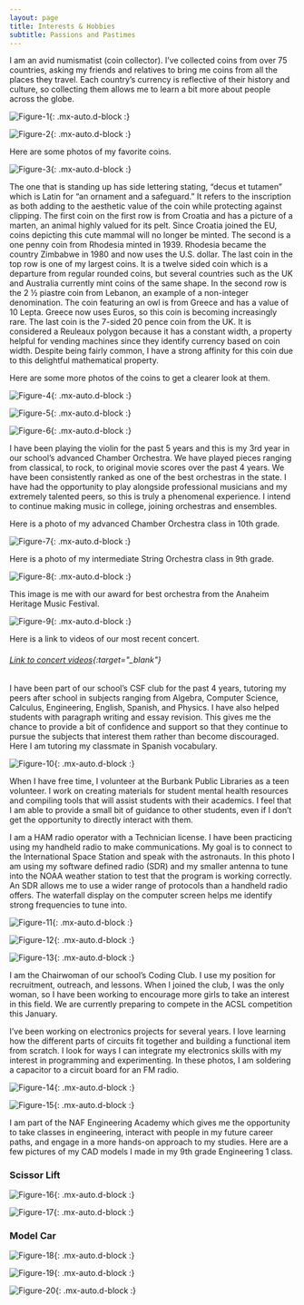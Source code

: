 ```yaml
---
layout: page
title: Interests & Hobbies
subtitle: Passions and Pastimes
---
```


I am an avid numismatist (coin collector). I’ve collected coins from over 75 countries, asking my friends and relatives to bring me coins from all the places they travel. Each country’s currency is reflective of their history and culture, so collecting them allows me to learn a bit more about people across the globe. 

![Figure-1](/assets/img/interests/fig-1.jpg){: .mx-auto.d-block :}

![Figure-2](/assets/img/interests/fig-2.jpg){: .mx-auto.d-block :}

Here are some photos of my favorite coins. 

![Figure-3](/assets/img/interests/fig-3.jpg){: .mx-auto.d-block :}

The one that is standing up has side lettering stating, “decus et tutamen” which is Latin for “an ornament and a safeguard.” It refers to the inscription as both adding to the aesthetic value of the coin while protecting against clipping. The first coin on the first row is from Croatia and has a picture of a marten, an animal highly valued for its pelt. Since Croatia joined the EU, coins depicting this cute mammal will no longer be minted. The second is a one penny coin from Rhodesia minted in 1939. Rhodesia became the country Zimbabwe in 1980 and now uses the U.S. dollar. The last coin in the top row is one of my largest coins. It is a twelve sided coin which is a departure from regular rounded coins, but several countries such as the UK and Australia currently mint coins of the same shape. In the second row is the 2 ½ piastre coin from Lebanon, an example of a non-integer denomination. The coin featuring an owl is from Greece and has a value of 10 Lepta. Greece now uses Euros, so this coin is becoming increasingly rare. The last coin is the 7-sided 20 pence coin from the UK. It is considered a Reuleaux polygon because it has a constant width, a property helpful for vending machines since they identify currency based on coin width. Despite being fairly common, I have a strong affinity for this coin due to this delightful mathematical property. 

Here are some more photos of the coins to get a clearer look at them. 

![Figure-4](/assets/img/interests/fig-4.jpg){: .mx-auto.d-block :}

![Figure-5](/assets/img/interests/fig-5.jpg){: .mx-auto.d-block :}

![Figure-6](/assets/img/interests/fig-6.jpg){: .mx-auto.d-block :}

I have been playing the violin for the past 5 years and this is my 3rd year in our school’s advanced Chamber Orchestra. We have played pieces ranging from classical, to rock, to original movie scores over the past 4 years. We have been consistently ranked as one of the best orchestras in the state. I have had the opportunity to play alongside professional musicians and my extremely talented peers, so this is truly a phenomenal experience. I intend to continue making music in college, joining orchestras and ensembles. 

Here is a photo of my advanced Chamber Orchestra class in 10th grade. 

![Figure-7](/assets/img/interests/fig-7.jpg){: .mx-auto.d-block :}

Here is a photo of my intermediate String Orchestra class in 9th grade. 

![Figure-8](/assets/img/interests/fig-8.jpg){: .mx-auto.d-block :}

This image is me with our award for best orchestra from the Anaheim Heritage Music Festival. 
 
![Figure-9](/assets/img/interests/fig-9.jpg){: .mx-auto.d-block :}

Here is a link to videos of our most recent concert. 

###### [Link to concert videos](https://drive.google.com/drive/folders/1kVbfxQwXpja9cAYQgVYREmwhDeabPR2e?usp=sharing){:target="_blank"}

I have been part of our school’s CSF club for the past 4 years, tutoring my peers after school in subjects ranging from Algebra, Computer Science, Calculus, Engineering, English, Spanish, and Physics. I have also helped students with paragraph writing and essay revision. This gives me the chance to provide a bit of confidence and support so that they continue to pursue the subjects that interest them rather than become discouraged. Here I am tutoring my classmate in Spanish vocabulary. 

![Figure-10](/assets/img/interests/fig-10.jpg){: .mx-auto.d-block :}

When I have free time, I volunteer at the Burbank Public Libraries as a teen volunteer. I work on creating materials for student mental health resources and compiling tools that will assist students with their academics. I feel that I am able to provide a small bit of guidance to other students, even if I don’t get the opportunity to directly interact with them. 

I am a HAM radio operator with a Technician license. I have been practicing using my handheld radio to make communications. My goal is to connect to the International Space Station and speak with the astronauts. In this photo I am using my software defined radio (SDR) and my smaller antenna to tune into the NOAA weather station to test that the program is working correctly. An SDR allows me to use a wider range of protocols than a handheld radio offers. The waterfall display on the computer screen helps me identify strong frequencies to tune into. 

![Figure-11](/assets/img/interests/fig-11.jpg){: .mx-auto.d-block :}

![Figure-12](/assets/img/interests/fig-12.jpg){: .mx-auto.d-block :}

![Figure-13](/assets/img/interests/fig-13.jpg){: .mx-auto.d-block :}

I am the Chairwoman of our school’s Coding Club. I use my position for recruitment, outreach, and lessons. When I joined the club, I was the only woman, so I have been working to encourage more girls to take an interest in this field. We are currently preparing to compete in the ACSL competition this January. 

I’ve been working on electronics projects for several years. I love learning how the different parts of circuits fit together and building a functional item from scratch. I look for ways I can integrate my electronics skills with my interest in programming and experimenting. In these photos, I am soldering a capacitor to a circuit board for an FM radio. 

![Figure-14](/assets/img/interests/fig-14.jpg){: .mx-auto.d-block :}

![Figure-15](/assets/img/interests/fig-15.jpg){: .mx-auto.d-block :}

I am part of the NAF Engineering Academy which gives me the opportunity to take classes in engineering, interact with people in my future career paths, and engage in a more hands-on approach to my studies. Here are a few pictures of my CAD models I made in my 9th grade Engineering 1 class. 

### Scissor Lift 

![Figure-16](/assets/img/interests/fig-16.jpg){: .mx-auto.d-block :}

![Figure-17](/assets/img/interests/fig-17.jpg){: .mx-auto.d-block :}

### Model Car

![Figure-18](/assets/img/interests/fig-18.jpg){: .mx-auto.d-block :}

![Figure-19](/assets/img/interests/fig-19.jpg){: .mx-auto.d-block :}

![Figure-20](/assets/img/interests/fig-20.jpg){: .mx-auto.d-block :}
